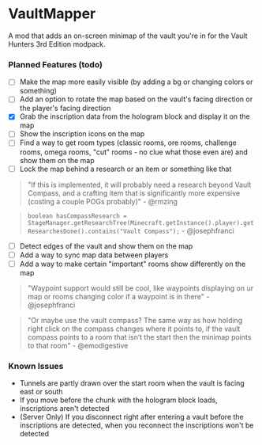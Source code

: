 # VaultMapper
A mod that adds an on-screen minimap of the vault you're in for the Vault Hunters 3rd Edition modpack.

### Planned Features (todo)
- [ ] Make the map more easily visible (by adding a bg or changing colors or something)
- [ ] Add an option to rotate the map based on the vault's facing direction or the player's facing direction
- [x] Grab the inscription data from the hologram block and display it on the map
 - [ ] Show the inscription icons on the map
- [ ] Find a way to get room types (classic rooms, ore rooms, challenge rooms, omega rooms, "cut" rooms - no clue what those even are) and show them on the map
- [ ] Lock the map behind a research or an item or something like that
> "If this is implemented, it will probably need a research beyond Vault Compass, and a crafting item that is significantly more expensive (costing a couple POGs probably)" - @rmzing

> `boolean hasCompassResearch = StageManager.getResearchTree(Minecraft.getInstance().player).getResearchesDone().contains("Vault Compass");` - @josephfranci
- [ ] Detect edges of the vault and show them on the map
- [ ] Add a way to sync map data between players
- [ ] Add a way to make certain "important" rooms show differently on the map
> "Waypoint support would still be cool, like waypoints displaying on ur map or rooms changing color if a waypoint is in there" - @josephfranci

> "Or maybe use the vault compass? The same way as how holding right click on the compass changes where it points to, if the vault compass points to a room that isn’t the start then the minimap points to that room" - @emodigestive

### Known Issues
- Tunnels are partly drawn over the start room when the vault is facing east or south
- If you move before the chunk with the hologram block loads, inscriptions aren't detected
- (Server Only) If you disconnect right after entering a vault before the inscriptions are detected, when you reconnect the inscriptions won't be detected